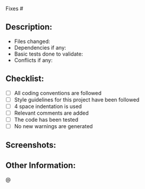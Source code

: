 <!-- The title of the PR should be of this format:	 <Title_of_Issue>_resolved 	-->
Fixes #    <!-- Add the issue number that is fixed by this PR -->

<!-- Describe the PR as follows -->
## Description:

- Files changed:
- Dependencies if any: 			 <!-- List the dependencies on other issues/PRs -->
- Basic tests done to validate:
- Conflicts if any:				 <!-- Describe the reason for conflict -->

<!-- Use '[x]' to indicate checked box in the list below -->
## Checklist:

- [ ] All coding conventions are followed
- [ ] Style guidelines for this project have been followed
- [ ] 4 space indentation is used
- [ ] Relevant comments are added
- [ ] The code has been tested
- [ ] No new warnings are generated

<!-- Add screenshots of locally tested code -->
## Screenshots:


<!-- Provide any other information that is relevant to this pull request -->
## Other Information:


@    <!-- Tag mentor/project admin to review and merge -->
